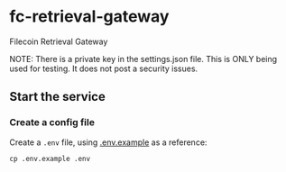 # fc-retrieval-gateway
Filecoin Retrieval Gateway

NOTE: There is a private key in the settings.json file. This is ONLY being used for testing. It does not post a security issues.

## Start the service

### Create a config file

Create a `.env` file, using [.env.example](./.env.example) as a reference:

```
cp .env.example .env
```